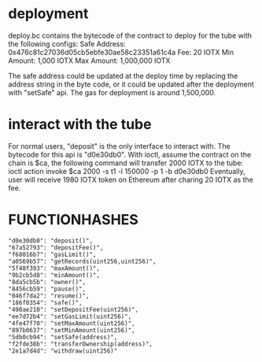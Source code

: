 # deployment

  deploy.bc contains the bytecode of the contract to deploy for the tube with the following configs:
Safe Address: 0x476c81c27036d05cb5ebfe30ae58c23351a61c4a
    Fee: 20 IOTX
    Min Amount: 1,000 IOTX
    Max Amount: 1,000,000 IOTX

  The safe address could be updated at the deploy time by replacing the address string in the byte code,
or it could be updated after the deployment with "setSafe" api. The gas for deployment is around 1,500,000.

# interact with the tube

  For normal users, "deposit" is the only interface to interact with. The bytecode for this api is
"d0e30db0". With ioctl, assume the contract on the chain is $ca, the following command will transfer 2000
IOTX to the tube:
    ioctl action invoke $ca 2000 -s t1 -l 150000 -p 1 -b d0e30db0
Eventually, user will receive 1980 IOTX token on Ethereum after charing 20 IOTX as the fee.

# FUNCTIONHASHES
    "d0e30db0": "deposit()",
    "67a52793": "depositFee()",
    "f68016b7": "gasLimit()",
    "a0569b57": "getRecords(uint256,uint256)",
    "5f48f393": "maxAmount()",
    "9b2cb5d8": "minAmount()",
    "8da5cb5b": "owner()",
    "8456cb59": "pause()",
    "046f7da2": "resume()",
    "186f0354": "safe()",
    "490ae210": "setDepositFee(uint256)",
    "ee7d72b4": "setGasLimit(uint256)",
    "4fe47f70": "setMaxAmount(uint256)",
    "897b0637": "setMinAmount(uint256)",
    "5db0cb94": "setSafe(address)",
    "f2fde38b": "transferOwnership(address)",
    "2e1a7d4d": "withdraw(uint256)"


